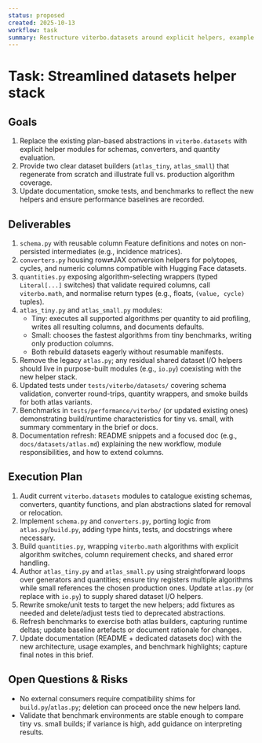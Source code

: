 ```yaml
---
status: proposed
created: 2025-10-13
workflow: task
summary: Restructure viterbo.datasets around explicit helpers, example builders, and updated docs/benchmarks.
---
```


# Task: Streamlined datasets helper stack

## Goals

1. Replace the existing plan-based abstractions in `viterbo.datasets` with explicit helper modules for schemas, converters, and quantity evaluation.
2. Provide two clear dataset builders (`atlas_tiny`, `atlas_small`) that regenerate from scratch and illustrate full vs. production algorithm coverage.
3. Update documentation, smoke tests, and benchmarks to reflect the new helpers and ensure performance baselines are recorded.

## Deliverables

1. `schema.py` with reusable column Feature definitions and notes on non-persisted intermediates (e.g., incidence matrices).
2. `converters.py` housing row⇄JAX conversion helpers for polytopes, cycles, and numeric columns compatible with Hugging Face datasets.
3. `quantities.py` exposing algorithm-selecting wrappers (typed `Literal[...]` switches) that validate required columns, call `viterbo.math`, and normalise return types (e.g., floats, `(value, cycle)` tuples).
4. `atlas_tiny.py` and `atlas_small.py` modules:
   - Tiny: executes all supported algorithms per quantity to aid profiling, writes all resulting columns, and documents defaults.
   - Small: chooses the fastest algorithms from tiny benchmarks, writing only production columns.
   - Both rebuild datasets eagerly without resumable manifests.
5. Remove the legacy `atlas.py`; any residual shared dataset I/O helpers should live in purpose-built modules (e.g., `io.py`) coexisting with the new helper stack.
6. Updated tests under `tests/viterbo/datasets/` covering schema validation, converter round-trips, quantity wrappers, and smoke builds for both atlas variants.
7. Benchmarks in `tests/performance/viterbo/` (or updated existing ones) demonstrating build/runtime characteristics for tiny vs. small, with summary commentary in the brief or docs.
8. Documentation refresh: README snippets and a focused doc (e.g., `docs/datasets/atlas.md`) explaining the new workflow, module responsibilities, and how to extend columns.

## Execution Plan

1. Audit current `viterbo.datasets` modules to catalogue existing schemas, converters, quantity functions, and plan abstractions slated for removal or relocation.
2. Implement `schema.py` and `converters.py`, porting logic from `atlas.py`/`build.py`, adding type hints, tests, and docstrings where necessary.
3. Build `quantities.py`, wrapping `viterbo.math` algorithms with explicit algorithm switches, column requirement checks, and shared error handling.
4. Author `atlas_tiny.py` and `atlas_small.py` using straightforward loops over generators and quantities; ensure tiny registers multiple algorithms while small references the chosen production ones. Update `atlas.py` (or replace with `io.py`) to supply shared dataset I/O helpers.
5. Rewrite smoke/unit tests to target the new helpers; add fixtures as needed and delete/adjust tests tied to deprecated abstractions.
6. Refresh benchmarks to exercise both atlas builders, capturing runtime deltas; update baseline artefacts or document rationale for changes.
7. Update documentation (README + dedicated datasets doc) with the new architecture, usage examples, and benchmark highlights; capture final notes in this brief.

## Open Questions & Risks

- No external consumers require compatibility shims for `build.py`/`atlas.py`; deletion can proceed once the new helpers land.
- Validate that benchmark environments are stable enough to compare tiny vs. small builds; if variance is high, add guidance on interpreting results.

